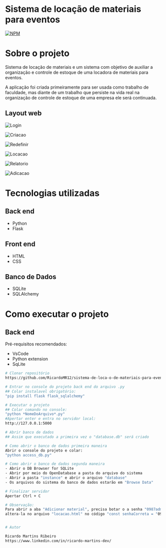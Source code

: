 # Sistema de locação de materiais para eventos
[![NPM](https://img.shields.io/npm/l/react)](https://github.com/devsuperior/sds1-wmazoni/blob/master/LICENSE) 

# Sobre o projeto

Sistema de locação de materiais e um sistema com objetivo de auxiliar a organização e controle de estoque de uma locadora de materiais para eventos.

A aplicação foi criada primeiramente para ser usada como trabalho de faculdade, mas diante de um trabalho que persiste na vida real na organização de controle de estoque de uma empresa ele será continuada.

## Layout web
![Login](https://github.com/user-attachments/assets/65980797-49b8-4cde-85fb-d3ba8d8ad61d)

![Criacao](https://github.com/user-attachments/assets/f5be0c03-7c71-487b-895f-388366974627)

![Redefinir](https://github.com/user-attachments/assets/a6a6393c-25d0-4062-911e-0f225ca67616)

![Locacao](https://github.com/user-attachments/assets/76a4941f-ae18-43f8-a811-b2bfb70ee69d)

![Relatorio](https://github.com/user-attachments/assets/2c069964-ac73-44a3-9cb1-0cf36110d082)

![Adicacao](https://github.com/user-attachments/assets/3be70c68-9550-45c9-b354-49a593f723ee)

# Tecnologias utilizadas
## Back end
- Python
- Flask
  
## Front end
- HTML 
- CSS

## Banco de Dados
- SQLite
- SQLAlchemy

# Como executar o projeto

## Back end
Pré-requisitos recomendados:
- VsCode
- Python extension
- SqLite

```bash
# Clonar repositório
https://github.com/RicardoMR12/sistema-de-loca-o-de-materiais-para-eventos

# Entrar no console do projeto back end do arquivo .py
## Colar instalavel obrigatório:
"pip install flask flask_sqlalchemy"

# Executar o projeto
## Colar comando no console:
"python *NomeDoArquivo*.py"
#Apertar enter e entra no servidor local:
http://127.0.0.1:5000

# Abrir banco de dados
## Assim que executado a primeira vez o "database.db" será criado

# Como abrir o banco de dados primeira maneira 
Abrir o console do projeto e colar:
"python access_db.py"

# Como abrir o banco de dados segunda maneira
- Abrir o DB Browser for SQLite
- Abrir por meio do OpenDatabase a pasta do arquivo do sistema
- Abrir a pasta "instance" e abrir o arquivo "database"
- Os arquivos do sistema do banco de dados estarão em "Browse Data"

# Finalizar servidor
Apertar Ctrl + C

# Observação:
Para abrir a aba "Adicionar material", precisa botar o a senha "0987admin", sendo possivel
altera-la no arquivo "locacao.html" no código "const senhaCorreta = "0987admin";" na linha 64


# Autor

Ricardo Martins Ribeiro
https://www.linkedin.com/in/ricardo-martins-dev/


